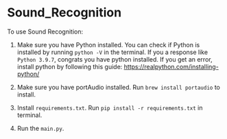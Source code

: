 # Sound_Recognition

To use Sound Recognition:


1. Make sure you have Python installed. You can check if Python is installed by running `python -V` in the terminal. If you a response like `Python 3.9.7`, congrats you have python installed. If you get an error, install python by following this guide: https://realpython.com/installing-python/


2. Make sure you have portAudio installed. Run `brew install portaudio` to install. 


3. Install `requirements.txt`. Run `pip install -r requirements.txt` in terminal. 


4. Run the `main.py`.
